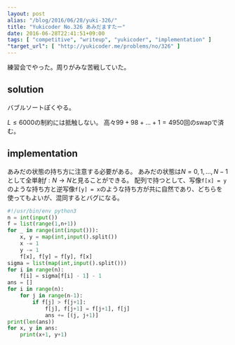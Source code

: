 ```yaml
---
layout: post
alias: "/blog/2016/06/28/yuki-326/"
title: "Yukicoder No.326 あみだますたー"
date: 2016-06-28T22:41:51+09:00
tags: [ "competitive", "writeup", "yukicoder", "implementation" ]
"target_url": [ "http://yukicoder.me/problems/no/326" ]
---
```


練習会でやった。周りがみな苦戦していた。

## solution

バブルソートぽくやる。

$L \le 6000$の制約には抵触しない。
高々$99 + 98 + \dots + 1 = 4950$回のswapで済む。

## implementation

あみだの状態の持ち方に注意する必要がある。
あみだの状態は$N = { 0, 1, \dots, N-1 }$として全単射$f : N \to N$と見ることができる。
配列で持つとして、写像`f[x] = y`のような持ち方と逆写像`f[y] = x`のような持ち方が共に自然であり、どちらを使ってもよいが、混同するとバグになる。

``` python
#!/usr/bin/env python3
n = int(input())
f = list(range(1,n+1))
for _ in range(int(input())):
    x, y = map(int,input().split())
    x -= 1
    y -= 1
    f[x], f[y] = f[y], f[x]
sigma = list(map(int,input().split()))
for i in range(n):
    f[i] = sigma[f[i] - 1] - 1
ans = []
for i in range(n):
    for j in range(n-1):
        if f[j] > f[j+1]:
            f[j], f[j+1] = f[j+1], f[j]
            ans += [(j, j+1)]
print(len(ans))
for x, y in ans:
    print(x+1, y+1)
```
